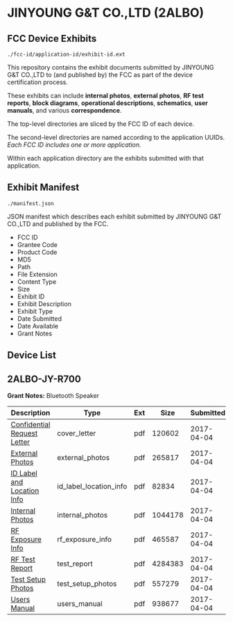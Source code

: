 # JINYOUNG G&T CO.,LTD (2ALBO)
## FCC Device Exhibits

```
./fcc-id/application-id/exhibit-id.ext
```

This repository contains the exhibit documents submitted by JINYOUNG G&T CO.,LTD to (and published by) the FCC as part of the device certification process.

These exhibits can include **internal photos**, **external photos**, **RF test reports**, **block diagrams**, **operational descriptions**, **schematics**, **user manuals**, and various **correspondence**.

The top-level directories are sliced by the FCC ID of each device.

The second-level directories are named according to the application UUIDs. *Each FCC ID includes one or more application.*

Within each application directory are the exhibits submitted with that application. 

## Exhibit Manifest

```
./manifest.json
```

JSON manifest which describes each exhibit submitted by JINYOUNG G&T CO.,LTD and published by the FCC.

- FCC ID
- Grantee Code
- Product Code
- MD5
- Path
- File Extension
- Content Type
- Size
- Exhibit ID
- Exhibit Description
- Exhibit Type
- Date Submitted
- Date Available
- Grant Notes

## Device List
## 2ALBO-JY-R700
**Grant Notes:** Bluetooth Speaker

| Description | Type | Ext | Size | Submitted | Available |
| ----------- | ---- | --- | ---- | --------- | --------- |
| [Confidential Request Letter](2ALBO-JY-R700/ad28c04097002162ccbfab3f4bf46c07/3344630.pdf) | cover_letter | pdf | 120602 | 2017-04-04 | 2017-04-04 |
| [External Photos](2ALBO-JY-R700/ad28c04097002162ccbfab3f4bf46c07/3344632.pdf) | external_photos | pdf | 265817 | 2017-04-04 | 2017-09-19 |
| [ID Label and Location Info](2ALBO-JY-R700/ad28c04097002162ccbfab3f4bf46c07/3344633.pdf) | id_label_location_info | pdf | 82834 | 2017-04-04 | 2017-04-04 |
| [Internal Photos](2ALBO-JY-R700/ad28c04097002162ccbfab3f4bf46c07/3344634.pdf) | internal_photos | pdf | 1044178 | 2017-04-04 | 2017-09-19 |
| [RF Exposure Info](2ALBO-JY-R700/ad28c04097002162ccbfab3f4bf46c07/3344637.pdf) | rf_exposure_info | pdf | 465587 | 2017-04-04 | 2017-04-04 |
| [RF Test Report](2ALBO-JY-R700/ad28c04097002162ccbfab3f4bf46c07/3344639.pdf) | test_report | pdf | 4284383 | 2017-04-04 | 2017-04-04 |
| [Test Setup Photos](2ALBO-JY-R700/ad28c04097002162ccbfab3f4bf46c07/3344640.pdf) | test_setup_photos | pdf | 557279 | 2017-04-04 | 2017-09-19 |
| [Users Manual](2ALBO-JY-R700/ad28c04097002162ccbfab3f4bf46c07/3344641.pdf) | users_manual | pdf | 938677 | 2017-04-04 | 2017-09-19 |
